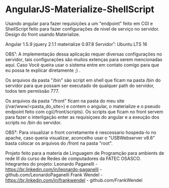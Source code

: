 # AngularJS-Materialize-ShellScript
Usando angular para fazer requisições a um "endpoint" feito em CGI e ShellScript feito para fazer configurações de nivel de serviço no servidor. Design do front usando Materialize.

Angular 1.5.9
jquery 2.1.1
materialize 0.97.8
Servidor¹: Ubuntu LTS 16

OBS¹: A implementação dessa aplicação requer diversas configurações no servidor, tais configurações são muitos extenças para serem mencionadas aqui. Caso Você queira usar o sistema entre em contato comigo para que eu possa te explicar diretamente ;) .

Os arquivos da pasta "/bin" são script em shell que ficam na pasta /bin do servidor para que possam ser executado de qualquer path do servidor, todos tem permissão 777.

Os arquivos da pasta "/front" ficam na pasta do meu site (/var/www/<pasta_do_site>) e contem o angular, o materialize e o pseudo endpoint feito com cgi(/front/scripts). Os scripts que ficam no front servem para fazer o interligação enter as requisiçoes do angular e a exeução dos scripts no /bin do servidor.

OBS²: Para visualizar o front corretamente é nescessario hospeda-lo no apache, caso queria visualizar, aconcelho usar o "USBWebserver v8.6" basta colocar os arquivos do /front na pasta "root".



Projeto feito para a materia de Linguagem de Programção para ambients de rede III do curso de Redes de computadores da FATEC OSASCO.
Integrantes do projeto:
         Leonardo Paganelli - https://br.linkedin.com/in/leonardo-paganelli - github.com/LeonardoPaganelli
         Frank Wendel - https://br.linkedin.com/in/frankwendel - github.com/FrankWendel
